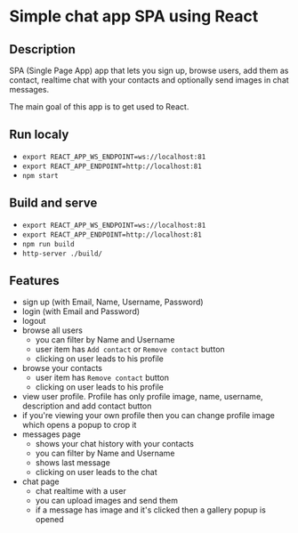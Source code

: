 # Simple chat app SPA using React

## Description

SPA (Single Page App) app that lets you sign up, browse users, add them as contact, realtime chat with your contacts and optionally send images in chat messages.

The main goal of this app is to get used to React.

## Run localy

* `export REACT_APP_WS_ENDPOINT=ws://localhost:81`
* `export REACT_APP_ENDPOINT=http://localhost:81`
* `npm start`

## Build and serve

* `export REACT_APP_WS_ENDPOINT=ws://localhost:81`
* `export REACT_APP_ENDPOINT=http://localhost:81`
* `npm run build`
* `http-server ./build/`

## Features

* sign up (with Email, Name, Username, Password)
* login (with Email and Password)
* logout
* browse all users
    * you can filter by Name and Username
    * user item has `Add contact` or `Remove contact` button
    * clicking on user leads to his profile
* browse your contacts
    * user item has `Remove contact` button
    * clicking on user leads to his profile
* view user profile. Profile has only profile image, name, username, description and add contact button
* if you're viewing your own profile then you can change profile image which opens a popup to crop it
* messages page
    * shows your chat history with your contacts
    * you can filter by Name and Username
    * shows last message
    * clicking on user leads to the chat
* chat page
    * chat realtime with a user
    * you can upload images and send them
    * if a message has image and it's clicked then a gallery popup is opened
